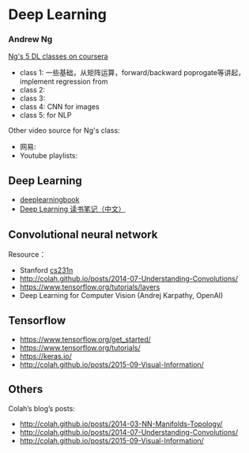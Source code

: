 ﻿# Deep Learning


### Andrew Ng

[Ng's 5 DL classes on coursera](https://www.coursera.org/specializations/deep-learning)

- class 1: 一些基础，从矩阵运算，forward/backward poprogate等讲起，implement regression from  
- class 2: 
- class 3:
- class 4: CNN for images
- class 5: for NLP

Other video source for Ng's class:

- 网易: 
- Youtube playlists:



## Deep Learning

- [deeplearningbook](http://www.deeplearningbook.org/)
- [Deep Learning 读书笔记（中文）](https://github.com/exacity/simplified-deeplearning)



## Convolutional neural network

Resource：

- Stanford [cs231n](http://cs231n.github.io/convolutional-networks/)
- http://colah.github.io/posts/2014-07-Understanding-Convolutions/
- https://www.tensorflow.org/tutorials/layers
- Deep Learning for Computer Vision (Andrej Karpathy, OpenAI)

## Tensorflow

- https://www.tensorflow.org/get_started/
- https://www.tensorflow.org/tutorials/
- https://keras.io/
- http://colah.github.io/posts/2015-09-Visual-Information/

 

## Others

Colah’s blog’s posts:

- http://colah.github.io/posts/2014-03-NN-Manifolds-Topology/
- http://colah.github.io/posts/2014-07-Understanding-Convolutions/
- http://colah.github.io/posts/2015-09-Visual-Information/